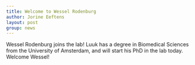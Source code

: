 ```yaml
---
title: Welcome to Wessel Rodenburg
author: Jorine Eeftens
layout: post
group: news
---
```


Wessel Rodenburg joins the lab! Luuk has a degree in Biomedical Sciences from the University of Amsterdam, and will start his PhD in the lab today. 
Welcome Wessel!


